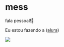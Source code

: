 # mess

fala pessoal!🤙

Eu estou fazendo a ([alura](https://www.alura.com.br))

![](https://tenor.com/pt-BR/view/stranger-things-gif-26306705)
